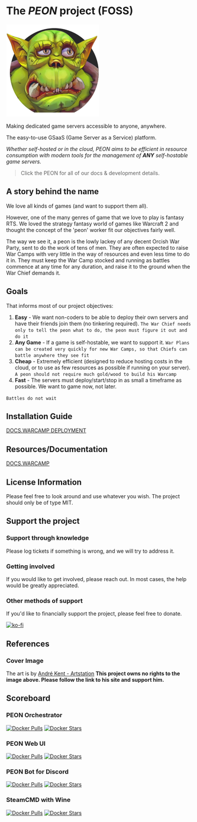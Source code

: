 # The *PEON* project (FOSS)

[![PEON](https://github.com/the-peon-project/.github/blob/main/media/images/peon-logo.png)](http://www.warcamp.org)

Making dedicated game servers accessible to anyone, anywhere.

The easy-to-use GSaaS (Game Server as a Service) platform.

*Whether self-hosted or in the cloud, PEON aims to be efficient in resource consumption with modern tools for the management of **ANY** self-hostable game servers.*

> Click the PEON for all of our docs & development details.

## A story behind the name

We love all kinds of games (and want to support them all).

However, one of the many genres of game that we love to play is fantasy RTS.
We loved the strategy fantasy world of games like Warcraft 2 and thought the concept of the 'peon' worker fit our objectives fairly well.

The way we see it, a peon is the lowly lackey of any decent Orcish War Party, sent to do the work of tens of men.
They are often expected to raise War Camps with very little in the way of resources and even less time to do it in.
They must keep the War Camp stocked and running as battles commence at any time for any duration, and raise it to the ground when the War Chief demands it.

## Goals

That informs most of our project objectives:

1. **Easy** - We want non-coders to be able to deploy their own servers and have their friends join them (no tinkering required).
`The War Chief needs only to tell the peon what to do, the peon must figure it out and do it`
2. **Any Game** - If a game is self-hostable, we want to support it.
`War Plans can be created very quickly for new War Camps, so that Chiefs can battle anywhere they see fit`
3. **Cheap** - Extremely efficient (designed to reduce hosting costs in the cloud, or to use as few resources as possible if running on your server).
`A peon should not require much gold/wood to build his Warcamp`
4. **Fast** - The servers must deploy/start/stop in as small a timeframe as possible. We want to game now, not later.

`Battles do not wait`

## Installation Guide

[DOCS.WARCAMP DEPLOYMENT](http://docs.warcamp.org/guides/01_deployment/)

## Resources/Documentation

[DOCS.WARCAMP](http://docs.warcamp.org)

## License Information

Please feel free to look around and use whatever you wish. The project should only be of type MIT.

## Support the project

### Support through knowledge

Please log tickets if something is wrong, and we will try to address it.

### Getting involved

If you would like to get involved, please reach out. In most cases, the help would be greatly appreciated.

### Other methods of support

If you'd like to financially support the project, please feel free to donate.

[![ko-fi](https://ko-fi.com/img/githubbutton_sm.svg)](https://ko-fi.com/K3K567ILJ)

## References

### Cover Image

The art is by [André Kent - Artstation](https://www.artstation.com/artwork/W2E0RQ)
**This project owns no rights to the image above. Please follow the link to his site and support him.**

## Scoreboard

### PEON Orchestrator

[![Docker Pulls](https://img.shields.io/docker/pulls/umlatt/peon.orc.svg)](https://hub.docker.com/r/umlatt/peon.orc)
[![Docker Stars](https://img.shields.io/docker/stars/umlatt/peon.orc.svg)](https://hub.docker.com/r/umlatt/peon.orc)

### PEON Web UI

[![Docker Pulls](https://img.shields.io/docker/pulls/umlatt/peon.ui.svg)](https://hub.docker.com/r/umlatt/peon.ui)
[![Docker Stars](https://img.shields.io/docker/stars/umlatt/peon.ui.svg)](https://hub.docker.com/r/umlatt/peon.ui)

### PEON Bot for Discord

[![Docker Pulls](https://img.shields.io/docker/pulls/umlatt/peon.bot.discord.svg)](https://hub.docker.com/r/umlatt/peon.bot.discord)
[![Docker Stars](https://img.shields.io/docker/stars/umlatt/peon.bot.discord.svg)](https://hub.docker.com/r/umlatt/peon.bot.discord)

### SteamCMD with Wine

[![Docker Pulls](https://img.shields.io/docker/pulls/umlatt/steamcmd-winehq.svg)](https://hub.docker.com/r/umlatt/steamcmd-winehq)
[![Docker Stars](https://img.shields.io/docker/stars/umlatt/steamcmd-winehq.svg)](https://hub.docker.com/r/umlatt/steamcmd-winehq)
